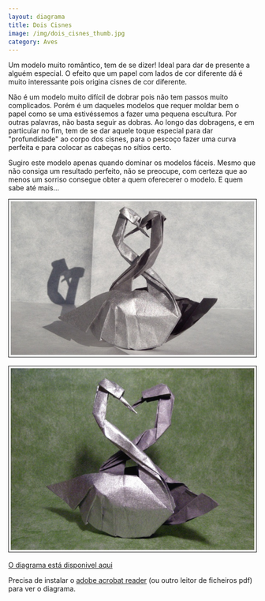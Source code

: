 ```yaml
---
layout: diagrama
title: Dois Cisnes
image: /img/dois_cisnes_thumb.jpg
category: Aves
---
```


Um modelo muito romântico, tem de se dizer! Ideal para dar de presente a alguém especial. O efeito que um papel com lados de cor diferente dá é muito interessante pois origina cisnes de cor diferente.

Não é um modelo muito difícil de dobrar pois não tem passos muito complicados. Porém é um daqueles modelos que requer moldar bem o papel como se uma estivéssemos a fazer uma pequena escultura. Por outras palavras, não basta seguir as dobras. Ao longo das dobragens, e em particular no fim, tem de se dar aquele toque especial para dar "profundidade" ao corpo dos cisnes, para o pescoço fazer uma curva perfeita e para colocar as cabeças no sítios certo.

Sugiro este modelo apenas quando dominar os modelos fáceis. Mesmo que não consiga um resultado perfeito, não se preocupe, com certeza que ao menos um sorriso consegue obter a quem oferecerer o modelo. E quem sabe até mais...

![Cisnes](/img/dois_cisnes1.jpg)

![Cisnes](/img/dois_cisnes2.jpg)

[O diagrama está disponivel aqui](/img/dois_cisnes.pdf)

Precisa de instalar o [adobe acrobat reader](http://get.adobe.com/br/reader/) (ou outro leitor de ficheiros pdf) para ver o diagrama.